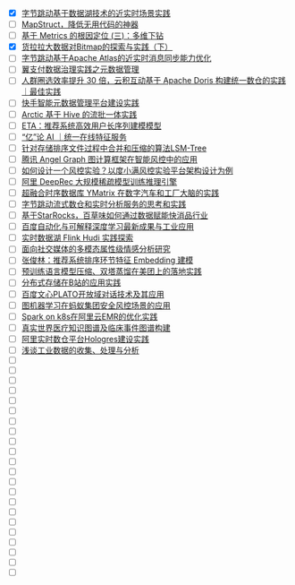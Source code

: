 - [x] [字节跳动基于数据湖技术的近实时场景实践](https://smartsi.blog.csdn.net/article/details/132326006)
- [ ] [MapStruct，降低无用代码的神器](https://mp.weixin.qq.com/s/5iwth_Q-zC72g07RFvZuCg)
- [ ] [基于 Metrics 的根因定位 (三)：多维下钻](https://mp.weixin.qq.com/s/EDv8h_EAQRNOoYQagjwuJw)
- [x] [货拉拉大数据对Bitmap的探索与实践（下）](https://smartsi.blog.csdn.net/article/details/128892077)
- [ ] [字节跳动基于Apache Atlas的近实时消息同步能力优化](https://mp.weixin.qq.com/s/5ws6uVva7NY8gpfWraHfhQ)
- [ ] [翼支付数据治理实践之元数据管理](https://mp.weixin.qq.com/s/eAoWMmjrnXFmY4WV42ardA)
- [ ] [人群圈选效率提升 30 倍，云积互动基于 Apache Doris 构建统一数仓的实践｜最佳实践](https://mp.weixin.qq.com/s/LXfP3WhL0K-PHgnHFHstcQ)
- [ ] [快手智能元数据管理平台建设实践](https://mp.weixin.qq.com/s/I0QhEbFMC7ShgxuLTSicNw)
- [ ] [Arctic 基于 Hive 的流批一体实践](https://mp.weixin.qq.com/s/kdt96fgYaJAZxmcZoTkAcw)
- [ ] [ETA：推荐系统高效用户长序列建模模型](https://mp.weixin.qq.com/s/yuM9ZRR91fMsC5eJBd1yLg)
- [ ] [“亿”论 AI ｜统一在线特征服务](https://mp.weixin.qq.com/s/UG4VJ3HuzcBhjLcmtVpLFw)
- [ ] [针对存储排序文件过程中合并和压缩的算法LSM-Tree](https://mp.weixin.qq.com/s/OvUMe5qpx6f3dHvuzUkDcQ)
- [ ] [腾讯 Angel Graph 图计算框架在智能风控中的应用](https://mp.weixin.qq.com/s/waIuktEx2d5PvQifozztnQ)
- [ ] [如何设计一个风控实验？以度小满风控实验平台架构设计为例](https://mp.weixin.qq.com/s/jCRhKfoUT5I9yknz3AouEQ)
- [ ] [阿里 DeepRec 大规模稀疏模型训练推理引擎](https://mp.weixin.qq.com/s/VlgR6avUtcu5B2QmWcJMWQ)
- [ ] [超融合时序数据库 YMatrix 在数字汽⻋和⼯⼚⼤脑的实践](https://mp.weixin.qq.com/s/3IOYCBO31QkjWfgHhTl_GQ)
- [ ] [字节跳动流式数仓和实时分析服务的思考和实践](https://mp.weixin.qq.com/s/7Q2WKsiMMf1B7vfZvkZmag)
- [ ] [基于StarRocks，百草味如何通过数据赋能快消品行业](https://mp.weixin.qq.com/s/2MecO-RegcjjMux8Hkm7mA)
- [ ] [百度自动化与可解释深度学习最新成果与工业应用](https://mp.weixin.qq.com/s/iKPuVxyLS5j8CoVoY7c23w)
- [ ] [实时数据湖 Flink Hudi 实践探索](https://mp.weixin.qq.com/s/wUSYE_BVp_ezEqx7HNDWmg)
- [ ] [面向社交媒体的多模态属性级情感分析研究](https://mp.weixin.qq.com/s/-eVIdLlOqS7zymjvPg-1Eg)
- [ ] [张俊林：推荐系统排序环节特征 Embedding 建模](https://mp.weixin.qq.com/s/LgW75OmB-jNysuttyOVr6w)
- [ ] [预训练语言模型压缩、双塔蒸馏在美团上的落地实践](https://mp.weixin.qq.com/s/uEkdlBF-NDiUCg0QRYPX7A)
- [ ] [分布式存储在B站的应用实践](https://mp.weixin.qq.com/s/KwrP1KiaIo-Q19XK7wLGEQ)
- [ ] [百度文心PLATO开放域对话技术及其应用](https://mp.weixin.qq.com/s/NzeelCFbouPwecmza4a77Q)
- [ ] [图机器学习在蚂蚁集团安全风控场景的应用](https://mp.weixin.qq.com/s/UVQ8w6MEz1_OhW1RukKo8w)
- [ ] [Spark on k8s在阿里云EMR的优化实践](https://mp.weixin.qq.com/s/IlPv7o3Fii8Tx7fi9kNN_g)
- [ ] [真实世界医疗知识图谱及临床事件图谱构建](https://mp.weixin.qq.com/s/mV039Jp9rUmO9Xy31-5zLg)
- [ ] [阿里实时数仓平台​Hologres建设实践](https://mp.weixin.qq.com/s/WnwbN8FhoBws3iS8yk7h-g)
- [ ] [浅谈工业数据的收集、处理与分析](https://mp.weixin.qq.com/s/fDFfWnC_aBwGJz31h9cN0A)
- [ ] []()
- [ ] []()
- [ ] []()
- [ ] []()
- [ ] []()
- [ ] []()
- [ ] []()
- [ ] []()
- [ ] []()
- [ ] []()
- [ ] []()
- [ ] []()
- [ ] []()
- [ ] []()
- [ ] []()
- [ ] []()
- [ ] []()
- [ ] []()
- [ ] []()
- [ ] []()
- [ ] []()
- [ ] []()
